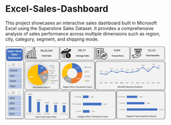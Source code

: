 # Excel-Sales-Dashboard
This project showcases an interactive sales dashboard built in Microsoft Excel using the Superstore Sales Dataset. It provides a comprehensive analysis of sales performance across multiple dimensions such as region, city, category, segment, and shipping mode.

<img src="https://github.com/cdpanara/Excel-Sales-Dashboard/blob/851b44b4f037ca9c5296b1f8566f17d576e1be97/Screenshot%202025-06-09%20155513.png" alt="Image Description" width="600">


